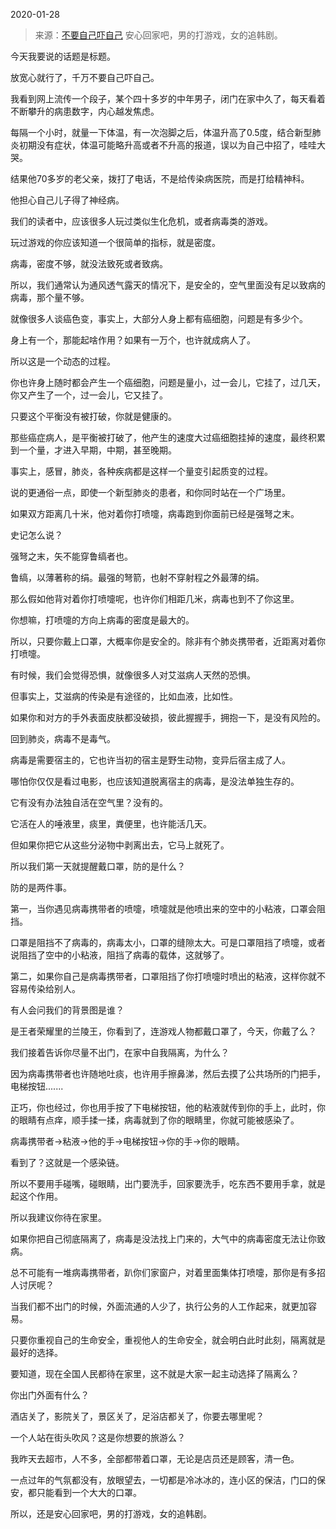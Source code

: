 2020-01-28

> 来源：[不要自己吓自己](http://mp.weixin.qq.com/s?__biz=MzU0MjYwNDU2Mw==&mid=2247488191&idx=1&sn=9c1570212d73d8d0024eb68b2075833b&chksm=fb197ec3cc6ef7d587e32b9fc3748e532e0a62a991eae078435d8500b6966644d23c0951bf8a&scene=27#wechat_redirect)
> 安心回家吧，男的打游戏，女的追韩剧。

今天我要说的话题是标题。

  

放宽心就行了，千万不要自己吓自己。

  

我看到网上流传一个段子，某个四十多岁的中年男子，闭门在家中久了，每天看着不断攀升的病患数字，内心越发焦虑。

  

每隔一个小时，就量一下体温，有一次泡脚之后，体温升高了0.5度，结合新型肺炎初期没有症状，体温可能略升高或者不升高的报道，误以为自己中招了，哇哇大哭。

  

结果他70多岁的老父亲，拨打了电话，不是给传染病医院，而是打给精神科。

  

他担心自己儿子得了神经病。

  

我们的读者中，应该很多人玩过类似生化危机，或者病毒类的游戏。

  

玩过游戏的你应该知道一个很简单的指标，就是密度。

  

病毒，密度不够，就没法致死或者致病。

  

所以，我们通常认为通风透气露天的情况下，是安全的，空气里面没有足以致病的病毒，那个量不够。

  

就像很多人谈癌色变，事实上，大部分人身上都有癌细胞，问题是有多少个。

  

身上有一个，那能起啥作用？如果有一万个，也许就成病人了。

  

所以这是一个动态的过程。

  

你也许身上随时都会产生一个癌细胞，问题是量小，过一会儿，它挂了，过几天，你又产生了一个，过一会儿，它又挂了。

  

只要这个平衡没有被打破，你就是健康的。

  

那些癌症病人，是平衡被打破了，他产生的速度大过癌细胞挂掉的速度，最终积累到一个量，才进入早期，中期，甚至晚期。

  

事实上，感冒，肺炎，各种疾病都是这样一个量变引起质变的过程。

  

说的更通俗一点，即使一个新型肺炎的患者，和你同时站在一个广场里。

  

如果双方距离几十米，他对着你打喷嚏，病毒跑到你面前已经是强弩之末。

  

史记怎么说？

  

强弩之末，矢不能穿鲁缟者也。

  

鲁缟，以薄著称的绢。最强的弩箭，也射不穿射程之外最薄的绢。

  

那么假如他背对着你打喷嚏呢，也许你们相距几米，病毒也到不了你这里。

  

你想嘛，打喷嚏的方向上病毒的密度是最大的。

  

所以，只要你戴上口罩，大概率你是安全的。除非有个肺炎携带者，近距离对着你打喷嚏。

  

有时候，我们会觉得恐惧，就像很多人对艾滋病人天然的恐惧。

  

但事实上，艾滋病的传染是有途径的，比如血液，比如性。

  

如果你和对方的手外表面皮肤都没破损，彼此握握手，拥抱一下，是没有风险的。

  

回到肺炎，病毒不是毒气。

  

病毒是需要宿主的，它也许当初的宿主是野生动物，变异后宿主成了人。

  

哪怕你仅仅是看过电影，也应该知道脱离宿主的病毒，是没法单独生存的。

  

它有没有办法独自活在空气里？没有的。

  

它活在人的唾液里，痰里，粪便里，也许能活几天。

  

但如果你把它从这些分泌物中剥离出去，它马上就死了。

  

所以我们第一天就提醒戴口罩，防的是什么？

  

防的是两件事。

  

第一，当你遇见病毒携带者的喷嚏，喷嚏就是他喷出来的空中的小粘液，口罩会阻挡。

  

口罩是阻挡不了病毒的，病毒太小，口罩的缝隙太大。可是口罩阻挡了喷嚏，或者说阻挡了空中的小粘液，阻挡了病毒的载体，这就够了。

  

第二，如果你自己是病毒携带者，口罩阻挡了你打喷嚏时喷出的粘液，这样你就不容易传染给别人。

  

有人会问我们的背景图是谁？

  

是王者荣耀里的兰陵王，你看到了，连游戏人物都戴口罩了，今天，你戴了么？

  

我们接着告诉你尽量不出门，在家中自我隔离，为什么？

  

因为病毒携带者也许随地吐痰，也许用手擦鼻涕，然后去摸了公共场所的门把手，电梯按钮.......

  

正巧，你也经过，你也用手按了下电梯按钮，他的粘液就传到你的手上，此时，你的眼睛有点痒，顺手揉一揉，病毒就到了你的眼睛里，你就可能被感染了。

  

病毒携带者->粘液->他的手->电梯按钮->你的手->你的眼睛。

  

看到了？这就是一个感染链。

  

所以不要用手碰嘴，碰眼睛，出门要洗手，回家要洗手，吃东西不要用手拿，就是起这个作用。

  

所以我建议你待在家里。

  

如果你把自己彻底隔离了，病毒是没法找上门来的，大气中的病毒密度无法让你致病。

  

总不可能有一堆病毒携带者，趴你们家窗户，对着里面集体打喷嚏，那你是有多招人讨厌呢？

  

当我们都不出门的时候，外面流通的人少了，执行公务的人工作起来，就更加容易。

  

只要你重视自己的生命安全，重视他人的生命安全，就会明白此时此刻，隔离就是最好的选择。

  

要知道，现在全国人民都待在家里，这不就是大家一起主动选择了隔离么？

  

你出门外面有什么？

  

酒店关了，影院关了，景区关了，足浴店都关了，你要去哪里呢？

  

一个人站在街头吹风？这是你想要的旅游么？

  

我昨天去超市，人不多，全部都带着口罩，无论是店员还是顾客，清一色。

  

一点过年的气氛都没有，放眼望去，一切都是冷冰冰的，连小区的保洁，门口的保安，都只能看到一个大大的口罩。

  

所以，还是安心回家吧，男的打游戏，女的追韩剧。

